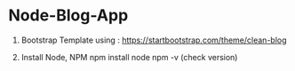 # Node-Blog-App

1. Bootstrap Template using : https://startbootstrap.com/theme/clean-blog

2. Install Node, NPM
  npm install node
  npm -v (check version)
  
  
